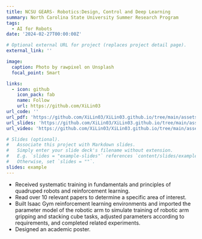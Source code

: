 ```yaml
---
title: NCSU GEARS- Robotics:Design, Control and Deep Learning	
summary: North Carolina State University Summer Research Program
tags:
  - AI for Robots 
date: '2024-02-27T00:00:00Z'

# Optional external URL for project (replaces project detail page).
external_link: ''

image:
  caption: Photo by rawpixel on Unsplash
  focal_point: Smart

links:
  - icon: github
    icon_pack: fab
    name: Follow
    url: https://github.com/XiLin03
url_code: ''
url_pdf: 'https://github.com/XiLin03/XiLin03.github.io/tree/main/assets/DUT.pdf'
url_slides: 'https://github.com/XiLin03/XiLin03.github.io/tree/main/assets/DUT.pptx'
url_video: 'https://github.com/XiLin03/XiLin03.github.io/tree/main/assets/poster.mp4'

# Slides (optional).
#   Associate this project with Markdown slides.
#   Simply enter your slide deck's filename without extension.
#   E.g. `slides = "example-slides"` references `content/slides/example-slides.md`.
#   Otherwise, set `slides = ""`.
slides: example
---
```



* Received systematic training in fundamentals and principles of quadruped robots and reinforcement learning.
* Read over 10 relevant papers to determine a specific area of interest. 
* Built Isaac Gym reinforcement learning environments and imported the parameter model of the robotic arm to simulate training of robotic arm gripping and stacking cube tasks, adjusted parameters according to requirements, and completed related experiments. 
* Designed an academic poster.

